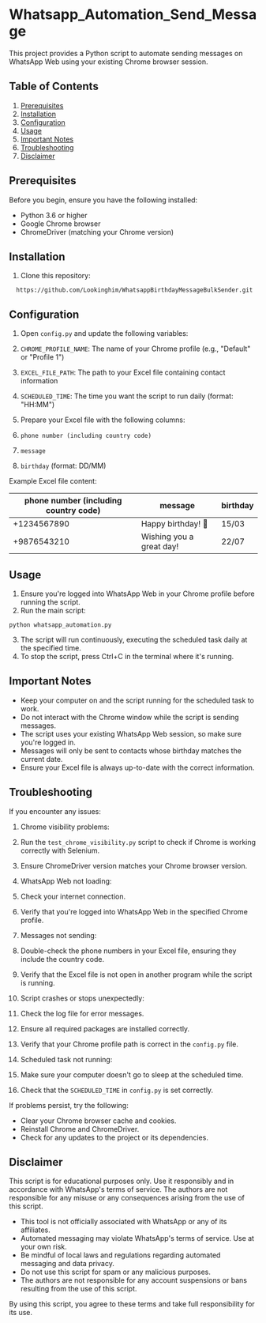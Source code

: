 # Whatsapp_Automation_Send_Message

This project provides a Python script to automate sending messages on WhatsApp Web using your existing Chrome browser session.

## Table of Contents
1. [Prerequisites](#prerequisites)
2. [Installation](#installation)
3. [Configuration](#configuration)
4. [Usage](#usage)
5. [Important Notes](#important-notes)
6. [Troubleshooting](#troubleshooting)
7. [Disclaimer](#disclaimer)

## Prerequisites

Before you begin, ensure you have the following installed:
- Python 3.6 or higher
- Google Chrome browser
- ChromeDriver (matching your Chrome version)

## Installation

1. Clone this repository:
 ```plaintext
   https://github.com/Lookinghim/WhatsappBirthdayMessageBulkSender.git
 ```

## Configuration

1. Open `config.py` and update the following variables:

1. `CHROME_PROFILE_NAME`: The name of your Chrome profile (e.g., "Default" or "Profile 1")
2. `EXCEL_FILE_PATH`: The path to your Excel file containing contact information
3. `SCHEDULED_TIME`: The time you want the script to run daily (format: "HH:MM")



2. Prepare your Excel file with the following columns:

1. `phone number (including country code)`
2. `message`
3. `birthday` (format: DD/MM)


Example Excel file content:

| phone number (including country code) | message | birthday
|-----|-----|-----
| +1234567890 | Happy birthday! 🎉 | 15/03
| +9876543210 | Wishing you a great day! | 22/07





## Usage

1. Ensure you're logged into WhatsApp Web in your Chrome profile before running the script.
2. Run the main script:

```plaintext
python whatsapp_automation.py
```


3. The script will run continuously, executing the scheduled task daily at the specified time.
4. To stop the script, press Ctrl+C in the terminal where it's running.


## Important Notes

- Keep your computer on and the script running for the scheduled task to work.
- Do not interact with the Chrome window while the script is sending messages.
- The script uses your existing WhatsApp Web session, so make sure you're logged in.
- Messages will only be sent to contacts whose birthday matches the current date.
- Ensure your Excel file is always up-to-date with the correct information.


## Troubleshooting

If you encounter any issues:

1. Chrome visibility problems:

1. Run the `test_chrome_visibility.py` script to check if Chrome is working correctly with Selenium.
2. Ensure ChromeDriver version matches your Chrome browser version.



2. WhatsApp Web not loading:

1. Check your internet connection.
2. Verify that you're logged into WhatsApp Web in the specified Chrome profile.



3. Messages not sending:

1. Double-check the phone numbers in your Excel file, ensuring they include the country code.
2. Verify that the Excel file is not open in another program while the script is running.



4. Script crashes or stops unexpectedly:

1. Check the log file for error messages.
2. Ensure all required packages are installed correctly.
3. Verify that your Chrome profile path is correct in the `config.py` file.



5. Scheduled task not running:

1. Make sure your computer doesn't go to sleep at the scheduled time.
2. Check that the `SCHEDULED_TIME` in `config.py` is set correctly.





If problems persist, try the following:

- Clear your Chrome browser cache and cookies.
- Reinstall Chrome and ChromeDriver.
- Check for any updates to the project or its dependencies.


## Disclaimer

This script is for educational purposes only. Use it responsibly and in accordance with WhatsApp's terms of service. The authors are not responsible for any misuse or any consequences arising from the use of this script.

- This tool is not officially associated with WhatsApp or any of its affiliates.
- Automated messaging may violate WhatsApp's terms of service. Use at your own risk.
- Be mindful of local laws and regulations regarding automated messaging and data privacy.
- Do not use this script for spam or any malicious purposes.
- The authors are not responsible for any account suspensions or bans resulting from the use of this script.


By using this script, you agree to these terms and take full responsibility for its use.

